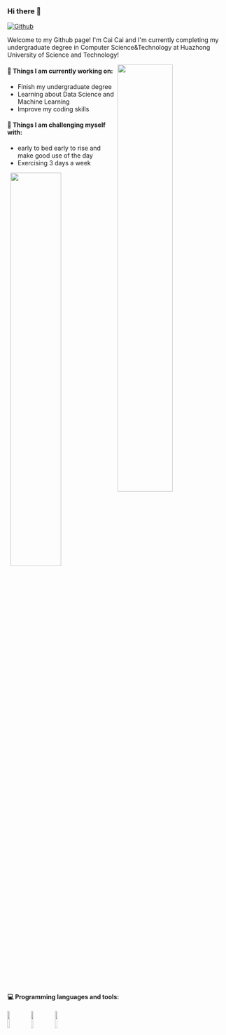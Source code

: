 ### Hi there 👋 

[![Github](https://img.shields.io/badge/-Github-000?style=flat&logo=Github&logoColor=white)](https://github.com/Imcaicai)

Welcome to my Github page! I'm Cai Cai and I'm currently completing my undergraduate degree in Computer Science&Technology at Huazhong University of Science and Technology!

<img width="50%" align="right" src="https://github-readme-stats.vercel.app/api?username=Imcaicai&show_icons=true&theme=dracula&hide_border=true" />

#### 🌱 Things I am currently working on: 
- Finish my undergraduate degree  
- Learning about Data Science and Machine Learning 
- Improve my coding skills


#### :muscle: Things I am challenging myself with:
- early to bed early to rise and make good use of the day
- Exercising 3 days a week

<img width="48%" align="right" src="https://profile-counter.glitch.me/hrishikesh-coder/count.svg" />

#### :computer: Programming languages and tools: 
<p>

	

<code><img width="10%" src="https://www.vectorlogo.zone/logos/java/java-ar21.svg"></code>
<code><img width="10%" src="https://www.vectorlogo.zone/logos/python/python-ar21.svg"></code>
<code><img width="10%" src="https://www.vectorlogo.zone/logos/mysql/mysql-ar21.svg"></code>
<br />

<br />

</p>

